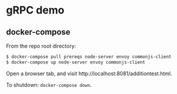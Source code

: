 # gRPC demo

## docker-compose

From the repo root directory:

```sh
$ docker-compose pull prereqs node-server envoy commonjs-client
$ docker-compose up node-server envoy commonjs-client
```

Open a browser tab, and visit http://localhost:8081/additiontest.html.

To shutdown: `docker-compose down`.